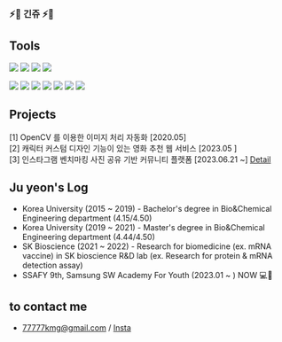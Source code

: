 ### ⚡🌈 긴쥬 ⚡🌈

## Tools 
<img src="https://img.shields.io/badge/python-3776AB?style=flat&logo=python&logoColor=white"> <img src="https://img.shields.io/badge/Mysql-E6B91E?style=flat&logo=MySql&logoColor=white"/>
  <img src="https://img.shields.io/badge/Docker-2496ED?style=flat&logo=Docker&logoColor=white"/></a> <img src="https://img.shields.io/badge/django-092E20?style=flat&logo=django&logoColor=white">


<img src="https://img.shields.io/badge/-JAVA-007396?style=flat&logo=OpenJDK&logoColor=white"> <img src="https://img.shields.io/badge/html5-E34F26?style=flat&logo=html5&logoColor=white"> <img src="https://img.shields.io/badge/css-1572B6?style=flat&logo=css3&logoColor=white"> <img src="https://img.shields.io/badge/javascript-F7DF1E?style=flat&logo=javascript&logoColor=black"> <img src="https://img.shields.io/badge/jquery-0769AD?style=flat&logo=jquery&logoColor=white">  <img src="https://img.shields.io/badge/flutter-02569B?style=flat&logo=flutter&logoColor=white">  <img src="https://img.shields.io/badge/bootstrap-7952B3?style=flat&logo=bootstrap&logoColor=white">

## Projects

[1] OpenCV 를 이용한 이미지 처리 자동화 [2020.05]   
[2] 캐릭터 커스텀 디자인 기능이 있는 영화 추천 웹 서비스 [2023.05 ]   
[3] 인스타그램 벤치마킹 사진 공유 기반 커뮤니티 플랫폼 [2023.06.21 ~]
 [Detail](https://github.com/jupearl/insta_clonecoding_pjt)

##  Ju yeon's Log
  * Korea University (2015 ~ 2019) - Bachelor's degree in Bio&Chemical Engineering department (4.15/4.50)
  * Korea University (2019 ~ 2021) - Master's degree in Bio&Chemical Engineering department (4.44/4.50)
  * SK Bioscience (2021 ~ 2022) - Research for biomedicine (ex. mRNA vaccine) in SK bioscience R&D lab (ex. Research for protein & mRNA detection assay)
  * SSAFY 9th, Samsung SW Academy For Youth (2023.01 ~ ) NOW 💻📌
## to contact me
- 77777kmg@gmail.com / [Insta](https://www.instagram.com/ju._.yeon.97/)
